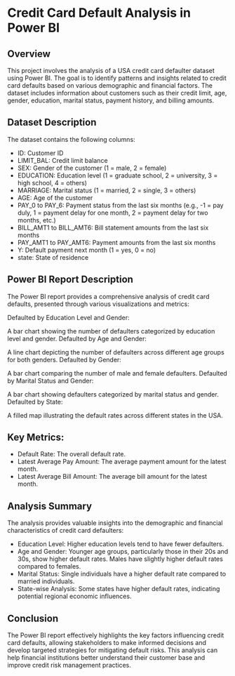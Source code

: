 # Credit Card Default Analysis in Power BI
## Overview
This project involves the analysis of a USA credit card defaulter dataset using Power BI. The goal is to identify patterns and insights related to credit card defaults based on various demographic and financial factors. The dataset includes information about customers such as their credit limit, age, gender, education, marital status, payment history, and billing amounts.

## Dataset Description
The dataset contains the following columns:

- ID: Customer ID
- LIMIT_BAL: Credit limit balance
- SEX: Gender of the customer (1 = male, 2 = female)
- EDUCATION: Education level (1 = graduate school, 2 = university, 3 = high school, 4 = others)
- MARRIAGE: Marital status (1 = married, 2 = single, 3 = others)
- AGE: Age of the customer
- PAY_0 to PAY_6: Payment status from the last six months (e.g., -1 = pay duly, 1 = payment delay for one month, 2 = payment delay for two months, etc.)
- BILL_AMT1 to BILL_AMT6: Bill statement amounts from the last six months
- PAY_AMT1 to PAY_AMT6: Payment amounts from the last six months
- Y: Default payment next month (1 = yes, 0 = no)
- state: State of residence

## Power BI Report Description
The Power BI report provides a comprehensive analysis of credit card defaults, presented through various visualizations and metrics:

Defaulted by Education Level and Gender:

A bar chart showing the number of defaulters categorized by education level and gender.
Defaulted by Age and Gender:

A line chart depicting the number of defaulters across different age groups for both genders.
Defaulted by Gender:

A bar chart comparing the number of male and female defaulters.
Defaulted by Marital Status and Gender:

A bar chart showing defaulters categorized by marital status and gender.
Defaulted by State:

A filled map illustrating the default rates across different states in the USA.
## Key Metrics:

- Default Rate: The overall default rate.
- Latest Average Pay Amount: The average payment amount for the latest month.
- Latest Average Bill Amount: The average bill amount for the latest month.
## Analysis Summary
The analysis provides valuable insights into the demographic and financial characteristics of credit card defaulters:

- Education Level: Higher education levels tend to have fewer defaulters.
- Age and Gender: Younger age groups, particularly those in their 20s and 30s, show higher default rates. Males have slightly higher default rates compared to females.
- Marital Status: Single individuals have a higher default rate compared to married individuals.
- State-wise Analysis: Some states have higher default rates, indicating potential regional economic influences.
## Conclusion
The Power BI report effectively highlights the key factors influencing credit card defaults, allowing stakeholders to make informed decisions and develop targeted strategies for mitigating default risks. This analysis can help financial institutions better understand their customer base and improve credit risk management practices.
